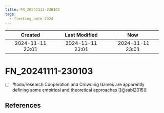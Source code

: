 ```yaml
---
title: FN_20241111-230103
tags:
  - fleeting_note 2024
---
```

|     Created      |  Last Modified   |       Now        |
|:----------------:|:----------------:|:----------------:|
| 2024-11-11 23:01 | 2024-11-11 23:01 | `2024-11-11 23:01|

# FN_20241111-230103
- [ ] #todo/research Cooperation and Crowding Games are apparently defining some empirical and theoretical approaches [[@sabl2015]]

## References
